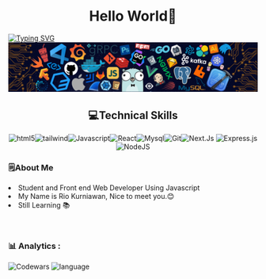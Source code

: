 <h1 align="center">Hello World🙌</h1>

[![Typing SVG](https://readme-typing-svg.herokuapp.com?color=%2336BCF7&center=true&vCenter=true&width=600&lines=Hi+there+👋,+I+am+Rio+Kurniawan;+Welcome+to+My+Profile!;Always+learning+new+things)](https://git.io/typing-svg)
<img src="./src/header_.png"/><div align="center"><h2 display="block"> 💻Technical Skills </h2><img src="https://img.shields.io/badge/HTML5-E34F26?style=for-the-badge&logo=html5&logoColor=white" alt="html5"><img src="https://img.shields.io/badge/Tailwind-white?style=for-the-badge&logo=TailwindCSS&logoColor=blue" alt="tailwind"><img src="https://img.shields.io/badge/Javascript-black?style=for-the-badge&logo=Javascript&logoColor=yellow" alt="Javascript"><img src="https://img.shields.io/badge/React-white?style=for-the-badge&logo=React&logoColor=blue" alt="React"><img src="https://img.shields.io/badge/Mysql-005C84?style=for-the-badge&logo=mysql&logoColor=white" alt="Mysql"><img src="https://img.shields.io/badge/git-white?style=for-the-badge&logo=Git&logoColor=Orange" alt="Git"><img src="https://img.shields.io/badge/Next.js-black?style=for-the-badge&logo=nextdotjs&logoColor=Orange" alt="Next.Js"> ![Express.js](https://img.shields.io/badge/express.js-%23404d59.svg?style=for-the-badge&logo=express&logoColor=%2361DAFB)![NodeJS](https://img.shields.io/badge/node.js-6DA55F?style=for-the-badge&logo=node.js&logoColor=white)</div><div><h3>🗒️About Me </h3><li> Student and Front end Web Developer Using Javascript </li><li> My Name is Rio Kurniawan, Nice to meet you.😊 </li><li> Still Learning 📚 </li></div><br><br><h3> 📊 Analytics : </h3>

<img src="https://www.codewars.com/users/Riokurniawan-id/badges/large" alt="Codewars">

<img alt="language" src="https://github-readme-stats.vercel.app/api/top-langs/?username=Riokurniawan-id&layout=compact" width="375"/>

<!--![Anurag's github stats](https://github-readme-stats.vercel.app/api?username=Riokurniawan-id)-->

